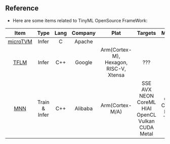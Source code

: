 

## Reference

- Here are some items related to TinyML OpenSource FrameWork:

|  Item  |  Type  | Lang |  Company  | Plat |  Targets  |  Main Func  |  Main Opt  |
|:------:|:------:|:----:|:---------:|:---:|:---------:|:-----------:|:----------:|
| [microTVM](https://xinetzone.github.io/tvm/docs/arch/microtvm_design.html) | Infer | C | Apache
| [TFLM](https://github.com/tensorflow/tflite-micro) | Infer | C++ | Google | Arm(Cortex-M), Hexagon, RISC-V, Xtensa | ??? | ??? | ??? |
| [MNN](https://github.com/alibaba/MNN) | Train & Infer | C++ | Alibaba | Arm(Cortex-M/A) | SSE AVX NEON CoreML HIAI OpenCL Vulkan CUDA Metal | Convert, Compress, Express, Train, CV | ASM, Winograd Conv, FP16 | 

